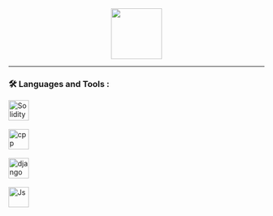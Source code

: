 

<div id="header" align="center">
  <img src="https://media1.giphy.com/media/HwBlFQZFcAoUcPHZdX/giphy.gif" width="100"/>
</div>


---

### :hammer_and_wrench: Languages and Tools :
<div>
  <img src="https://docs.soliditylang.org/en/v0.8.20/_images/logo.svg" title="Solidity" alt="Solidity" width="40" height="40"/>&nbsp;
  
  <img src="https://en.m.wikipedia.org/wiki/File:ISO_C%2B%2B_Logo.svg" title="cpp" alt="cpp" width="40" height="40"/>&nbsp;

  <img src="https://seeklogo.com/vector-logo/273036/django" title="django framework" alt="django" width="40" height="40"/>&nbsp;

  <img src="https://ru.m.wikipedia.org/wiki/%D0%A4%D0%B0%D0%B9%D0%BB:Unofficial_JavaScript_logo_2.svg" title="Js" alt="Js" width="40" height="40"/>&nbsp;
</div>
